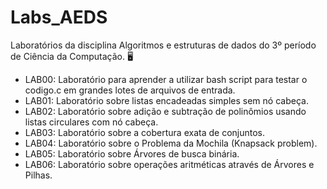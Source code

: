 # Labs_AEDS

Laboratórios da disciplina Algoritmos e estruturas de dados do 3º período de Ciência da Computação. 🖥️

- LAB00: Laboratório para aprender a utilizar bash script para testar o codigo.c em grandes lotes de arquivos de entrada.
- LAB01: Laboratório sobre listas encadeadas simples sem nó cabeça.
- LAB02: Laboratório sobre adição e subtração de polinômios usando listas circulares com nó cabeça.
- LAB03: Laboratório sobre a cobertura exata de conjuntos.
- LAB04: Laboratório sobre o Problema da Mochila (Knapsack problem).
- LAB05: Laboratório sobre Árvores de busca binária.
- LAB06: Laboratório sobre operações aritméticas através de Árvores e Pilhas.
